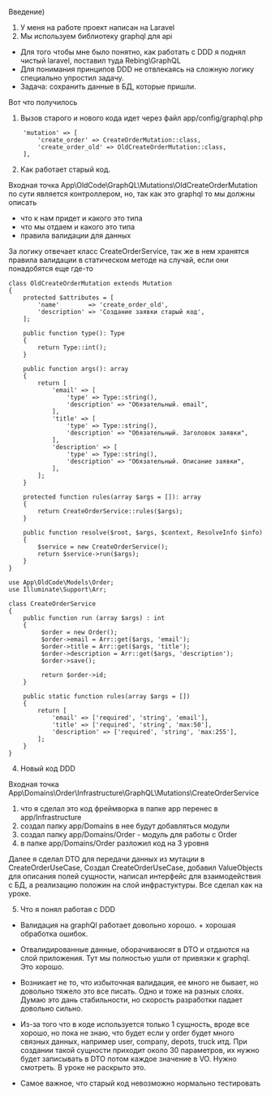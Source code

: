 Введение)

1. У меня на работе проект написан на Laravel
2. Мы используем библиотеку graphql для api

- Для того чтобы мне было понятно, как работать с DDD я поднял чистый laravel, поставил туда Rebing\GraphQL 
- Для понимания принципов DDD не отвлекаясь на сложную логику специально упростил задачу. 
- Задача: сохранить данные в БД, которые пришли.


Вот что получилось
1. Вызов старого и нового кода идет через файл app/config/graphql.php

```
    'mutation' => [
        'create_order' => CreateOrderMutation::class,
        'create_order_old' => OldCreateOrderMutation::class,
    ],
```

2. Как работает старый код.

Входная точка  App\OldCode\GraphQL\Mutations\OldCreateOrderMutation по сути является контроллером,
но, так как это graphql то мы должны описать
 - что к нам придет и какого это типа
 - что мы отдаем и какого это типа
 - правила валидации для данных


За логику отвечает класс CreateOrderService, так же в нем хранятся правила валидации в статическом методе на случай,
если они понадобятся еще где-то

```
class OldCreateOrderMutation extends Mutation
{
    protected $attributes = [
        'name'        => 'create_order_old',
        'description' => 'Создание заявки старый код',
    ];

    public function type(): Type
    {
        return Type::int();
    }

    public function args(): array
    {
        return [
            'email' => [
                'type' => Type::string(),
                'description' => "Обязательный. email",
            ],
            'title' => [
                'type' => Type::string(),
                'description' => "Обязательный. Заголовок заявки",
            ],
            'description' => [
                'type' => Type::string(),
                'description' => "Обязательный. Описание заявки",
            ],
        ];
    }

    protected function rules(array $args = []): array
    {
        return CreateOrderService::rules($args);
    }

    public function resolve($root, $args, $context, ResolveInfo $info)
    {
        $service = new CreateOrderService();
        return $service->run($args);
    }
}
```




```
use App\OldCode\Models\Order;
use Illuminate\Support\Arr;

class CreateOrderService
{
    public function run (array $args) : int
    {
         $order = new Order();
         $order->email = Arr::get($args, 'email');
         $order->title = Arr::get($args, 'title');
         $order->description = Arr::get($args, 'description');
         $order->save();

         return $order->id;
    }

    public static function rules(array $args = [])
    {
        return [
            'email' => ['required', 'string', 'email'],
            'title' => ['required', 'string', 'max:50'],
            'description' => ['required', 'string', 'max:255'],
        ];
    }
}
```

4. Новый код DDD

Входная точка App\Domains\Order\Infrastructure\GraphQL\Mutations\CreateOrderService 

 1) что я сделал это код фреймворка в папке app перенес в app/Infrastructure
 2) создал папку app/Domains в нее будут добавляться модули
 3) создал папку app/Domains/Order - модуль для работы с Order
 4) в папке app/Domains/Order разложил код на 3 уровня

Далее я сделал DTO для передачи данных из мутации в CreateOrderUseCase,
Создал CreateOrderUseCase, добавил ValueObjects для описания полей сущности, написал интерфейс для взаимодействия
с БД, а реализацию положин на слой инфрастуктуры. Все сделал как на уроке.


5. Что я понял работая с DDD
 - Валидация на graphQl работает довольно хорошо. + хорошая обработка ошибок.
 - Отвалидированные данные, оборачиваюсят в DTO и отдаются на слой приложения. Тут мы полностью ушли от привязки к graphql.
Это хорошо. 
 - Возникает не то, что избыточная валидация, ее много не бывает, но довольно тяжело это все писать. Одно и тоже на разных слоях.
Думаю это дань стабильности, но скорость разработки падает довольно сильно.
 - Из-за того что в коде используется только 1 сущность, вроде все хорошо, но пока не знаю, что будет если
у order будет много связных данных, например user, company, depots, truck итд. При создании такой сущности приходит около
30 параметров, их нужно будет записывать в DTO потом каждое значение в VO. Нужно смотреть. В уроке не раскрыто это.


- Самое важное, что старый код невозможно нормально тестировать
